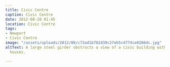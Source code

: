 ```yaml
---
title: Civic Centre
caption: Civic Centre
date: 2012-08-28 01:45
location: Civic Centre
tags:
- Newport
- Civic Centre
image: "/assets/uploads/2012/08/c72ad1b782d39c27eb5c4774ce0286dc.jpg"
altText: A large steel girder obstructs a view of a civic building with a row of terraced
  houses.

---
```

